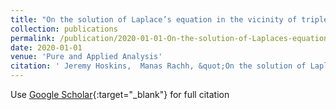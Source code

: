 ```yaml
---
title: "On the solution of Laplace’s equation in the vicinity of triple junctions"
collection: publications
permalink: /publication/2020-01-01-On-the-solution-of-Laplaces-equation-in-the-vicinity-of-triple-junctions
date: 2020-01-01
venue: 'Pure and Applied Analysis'
citation: ' Jeremy Hoskins,  Manas Rachh, &quot;On the solution of Laplace’s equation in the vicinity of triple junctions.&quot; Pure and Applied Analysis, 2020.'
---
```

Use [Google Scholar](https://scholar.google.com/scholar?q=On+the+solution+of+Laplace’s+equation+in+the+vicinity+of+triple+junctions){:target="_blank"} for full citation